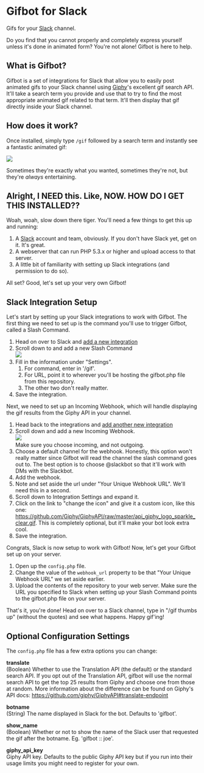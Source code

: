 # Gifbot for Slack

Gifs for your [Slack](https://slack.com) channel.

Do you find that you cannot properly and completely express yourself unless it's done in animated form? You're not alone! Gifbot is here to help.

## What is Gifbot?

Gifbot is a set of integrations for Slack that allow you to easily post animated gifs to your Slack channel using [Giphy](http://gifphy.com)'s excellent gif search API. It'll take a search term you provide and use that to try to find the most appropriate animated gif related to that term. It'll then display that gif directly inside your Slack channel.

## How does it work?

Once installed, simply type `/gif` followed by a search term and instantly see a fantastic animated gif:

![](http://cl.ly/Wrvs/image.gif)

Sometimes they're exactly what you wanted, sometimes they're not, but they're *always* entertaining.

## Alright, I NEED this. Like, NOW. HOW DO I GET THIS INSTALLED??

Woah, woah, slow down there tiger. You'll need a few things to get this up and running:

1. A [Slack](http://slack.com) account and team, obviously. If you don't have Slack yet, get on it. It's great.
2. A webserver that can run PHP 5.3.x or higher and upload access to that server.
3. A little bit of familiarity with setting up Slack integrations (and permission to do so).

All set? Good, let's set up your very own Gifbot!

## Slack Integration Setup

Let's start by setting up your Slack integrations to work with Gifbot. The first thing we need to set up is the command you'll use to trigger Gifbot, called a Slash Command.

1. Head on over to Slack and [add a new integration](http://slack.com/services/new)
2. Scroll down to and add a new Slash Command  
   ![](http://cl.ly/WsJY/image.png)
3. Fill in the information under "Settings".
	1. For command, enter in '/gif'.
	2. For URL, point it to wherever you'll be hosting the gifbot.php file from this repository.
	3. The other two don't really matter.
4. Save the integration.

Next, we need to set up an Incoming Webhook, which will handle displaying the gif results from the Giphy API in your channel.

1. Head back to the integrations and [add another new integration](http://slack.com/services/new)
2. Scroll down and add a new Incoming Webhook.  
   ![](http://cl.ly/Wrob/image.png)  
   Make sure you choose incoming, and not outgoing.
3. Choose a default channel for the webhook. Honestly, this option won't really matter since Gifbot will read the channel the slash command goes out to. The best option is to choose @slackbot so that it'll work with DMs with the Slackbot.
4. Add the webhook.
5. Note and set aside the url under "Your Unique Webhook URL". We'll need this in a second.
6. Scroll down to Integration Settings and expand it.
7. Click on the link to "change the icon" and give it a custom icon, like this one: https://github.com/Giphy/GiphyAPI/raw/master/api_giphy_logo_sparkle_clear.gif. This is completely optional, but it'll make your bot look extra cool.
8. Save the integration.

Congrats, Slack is now setup to work with Gifbot! Now, let's get your Gifbot set up on your server.

1. Open up the `config.php` file.
2. Change the value of the `webhook_url` property to be that "Your Unique Webhook URL" we set aside earlier.
3. Upload the contents of the repository to your web server. Make sure the URL you specified to Slack when setting up your Slash Command points to the gifbot.php file on your server.

That's it, you're done! Head on over to a Slack channel, type in "/gif thumbs up" (without the quotes) and see what happens. Happy gif'ing!

## Optional Configuration Settings

The `config.php` file has a few extra options you can change:

**translate**  
(Boolean) Whether to use the Translation API (the default) or the standard search API. If you opt out of the Translation API, gifbot will use the normal search API to get the top 25 results from Giphy and choose one from those at random. More information about the difference can be found on Giphy's API docs: https://github.com/giphy/GiphyAPI#translate-endpoint

**botname**  
(String) The name displayed in Slack for the bot. Defaults to 'gifbot'.

**show_name**  
(Boolean) Whether or not to show the name of the Slack user that requested the gif after the botname. Eg. 'gifbot :: joe'.

**giphy_api_key**  
Giphy API key. Defaults to the public Giphy API key but if you run into their usage limits you might need to register for your own.

